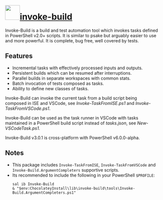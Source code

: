 # <img src="https://cdn.rawgit.com/majkinetor/chocolatey/master/invoke-build/icon.png" width="48" height="48"/>[invoke-build](https://chocolatey.org/packages/invoke-build)

Invoke-Build is a build and test automation tool which invokes tasks defined in PowerShell v2.0+ scripts. It is similar to psake but arguably easier to use and more powerful. It is complete, bug free, well covered by tests.

## Features

- Incremental tasks with effectively processed inputs and outputs.
- Persistent builds which can be resumed after interruptions.
- Parallel builds in separate workspaces with common stats.
- Batch invocation of tests composed as tasks.
- Ability to define new classes of tasks.

Invoke-Build can invoke the current task from a build script being composed in ISE and VSCode, see *Invoke-TaskFromISE.ps1* and *Invoke-TaskFromVSCode.ps1*.

Invoke-Build can be used as the task runner in VSCode with tasks maintained in a PowerShell build script instead of *tasks.json*, see *New-VSCodeTask.ps1*.

Invoke-Build v3.0.1 is cross-platform with PowerShell v6.0.0-alpha.

## Notes

- This package includes `Invoke-TaskFromISE`, `Invoke-TaskFromVSCode` and `Invoke-Build.ArgumentCompleters` supportive scripts.
- Its recommended to include the following in your PowerShell `$PROFILE`:
    ```
    sal ib Invoke-Build
    & "$env:ChocolateyInstall\lib\invoke-build\tools\Invoke-Build.ArgumentCompleters.ps1"
    ```
